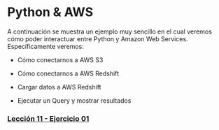 # Python & AWS

A continuación se muestra un ejemplo muy sencillo en el cual veremos cómo poder interactuar entre Python y Amazon Web Services. Específicamente veremos:

 - Cómo conectarnos a AWS S3

 - Cómo conectarnos a AWS Redshift

 - Cargar datos a AWS Redshift

 - Ejecutar un Query y mostrar resultados

### [Lección 11 - Ejercicio 01](http://localhost:8888/lab/tree/my_python_repo/Ejercicio%2011-01.ipynb)
